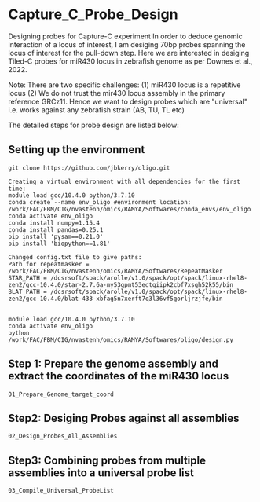 # Capture_C_Probe_Design
Designing probes for Capture-C experiment
In order to deduce genomic interaction of a locus of interest, I am desiging 70bp probes spanning the locus of interest for the pull-down step. Here we are interested in desiging Tiled-C probes for miR430 locus in zebrafish genome as per Downes et al., 2022. 

Note: There are two specific challenges:
(1) miR430 locus is a repetitive locus
(2) We do not trust the mir430 locus assembly in the primary reference GRCz11. Hence we want to design probes which are "universal" i.e. works against any zebrafish strain (AB, TU, TL etc)

The detailed steps for probe design are listed below:

Setting up the environment
-
```
git clone https://github.com/jbkerry/oligo.git

Creating a virtual environment with all dependencies for the first time:
module load gcc/10.4.0 python/3.7.10
conda create --name env_oligo #environment location: /work/FAC/FBM/CIG/nvastenh/omics/RAMYA/Softwares/conda_envs/env_oligo
conda activate env_oligo
conda install numpy=1.15.4
conda install pandas=0.25.1
pip install 'pysam==0.21.0'
pip install 'biopython==1.81'

Changed config.txt file to give paths:
Path for repeatmasker = /work/FAC/FBM/CIG/nvastenh/omics/RAMYA/Softwares/RepeatMasker
STAR_PATH = /dcsrsoft/spack/arolle/v1.0/spack/opt/spack/linux-rhel8-zen2/gcc-10.4.0/star-2.7.6a-my53qpmt53edtqiipk2cbf7xsgh52k55/bin
BLAT_PATH = /dcsrsoft/spack/arolle/v1.0/spack/opt/spack/linux-rhel8-zen2/gcc-10.4.0/blat-433-xbfag5n7xerft7q3l36vf5gorljrzjfe/bin


module load gcc/10.4.0 python/3.7.10
conda activate env_oligo
python /work/FAC/FBM/CIG/nvastenh/omics/RAMYA/Softwares/oligo/design.py

```

Step 1: Prepare the genome assembly and extract the coordinates of the miR430 locus 
-
```
01_Prepare_Genome_target_coord
```

Step2: Desiging Probes against all assemblies
-
```
02_Design_Probes_All_Assemblies
```
Step3: Combining probes from multiple assemblies into a universal probe list
-
```
03_Compile_Universal_ProbeList
```
